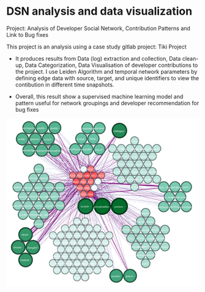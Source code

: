 # DSN analysis and data visualization
Project: Analysis of Developer Social Network, Contribution Patterns and Link to Bug fixes

This project is an analysis using a case study gitlab project: Tiki Project
+ It produces results from Data (log) extraction and collection, Data clean-up, Data Categorization, Data Visualisation of developer contributions to the project.
I use Leiden Algorithm and temporal network parameters by defining edge data with source, target, and unique identifiers to view the contibution in different time snapshots.

+ Overall, this result show a supervised machine learning model and pattern useful for network groupings and developer recommendation for bug fixes

![DSN visualization result](https://github.com/Edwin-programmer/DSN-analysis-data-visualization/blob/main/DSN%20files/Grouping%20result.png)
